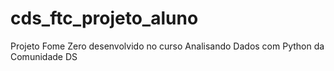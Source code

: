 # cds_ftc_projeto_aluno
Projeto Fome Zero desenvolvido no curso Analisando Dados com Python da Comunidade DS
